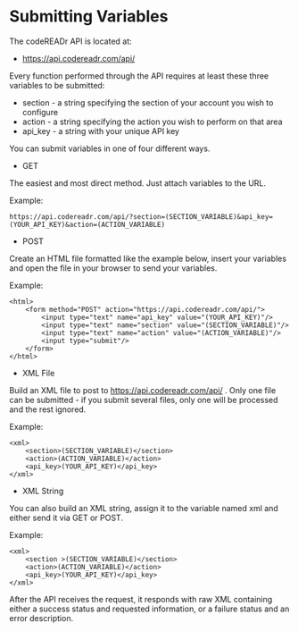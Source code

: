 Submitting Variables
====================

The codeREADr API is located at:

* https://api.codereadr.com/api/

Every function performed through the API requires at least these three variables to be submitted:

* section - a string specifying the section of your account you wish to configure
* action - a string specifying the action you wish to perform on that area
* api_key - a string with your unique API key



You can submit variables in one of four different ways.

* GET

The easiest and most direct method. Just attach variables to the URL.

Example:

```
https://api.codereadr.com/api/?section=(SECTION_VARIABLE)&api_key=(YOUR_API_KEY)&action=(ACTION_VARIABLE)
```

* POST

Create an HTML file formatted like the example below, insert your variables and open the file in your browser to send your variables.

Example:

```
<html>
    <form method="POST" action="https://api.codereadr.com/api/">
        <input type="text" name="api_key" value="(YOUR_API_KEY)"/>
        <input type="text" name="section" value="(SECTION_VARIABLE)"/>
        <input type="text" name="action" value="(ACTION_VARIABLE)"/>
        <input type="submit"/>
    </form>
</html>
```

* XML File

Build an XML file to post to https://api.codereadr.com/api/ . Only one file can be submitted - if you submit several files, only one will be processed and the rest ignored.

Example:

```
<xml>
    <section>(SECTION_VARIABLE)</section>
    <action>(ACTION_VARIABLE)</action>
    <api_key>(YOUR_API_KEY)</api_key>
</xml>
```

* XML String

You can also build an XML string, assign it to the variable named xml and either send it via GET or POST.

Example:

```
<xml>
    <section >(SECTION_VARIABLE)</section>
    <action>(ACTION_VARIABLE)</action>
    <api_key>(YOUR_API_KEY)</api_key>
</xml>
```

After the API receives the request, it responds with raw XML containing either a success status and requested information, or a failure status and an error description.
